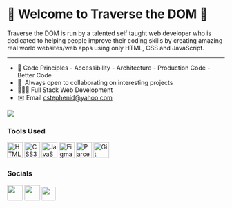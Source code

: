🌟 Welcome to Traverse the DOM 🌟
=================================

Traverse the DOM is run by a talented self taught web developer who is dedicated to helping people improve their coding skills by creating amazing real world websites/web apps using only HTML, CSS and JavaScript. 


---
*   💎    Code Principles - Accessibility - Architecture - Production Code - Better Code
*   🤝    Always open to collaborating on interesting projects
*   👨🏾‍💻    Full Stack Web Development
*   ✉️    Email [cstephenid@yahoo.com](mailto:cstephenid@yahoo.com)


<a href="https://www.github.com/TraversetheDOM" target="_blank" rel="noreferrer"><img
src="https://img.shields.io/github/followers/TraversetheDOM?logo=github&style=for-the-badge&color=0891b2&labelColor=1c1917" /></a>

### Tools Used
<p align="left">
   <a href="https://developer.mozilla.org/en-US/docs/Glossary/HTML5" target="_blank" rel="noreferrer"><img src="https://raw.githubusercontent.com/danielcranney/readme-generator/main/public/icons/skills/html5-colored.svg" width="36" height="36" alt="HTML5" /></a>
   <a href="https://www.w3.org/TR/CSS/#css" target="_blank" rel="noreferrer"><img src="https://raw.githubusercontent.com/danielcranney/readme-generator/main/public/icons/skills/css3-colored.svg" width="36" height="36" alt="CSS3" /></a>
   <a href="https://developer.mozilla.org/en-US/docs/Web/JavaScript" target="_blank" rel="noreferrer"><img src="https://raw.githubusercontent.com/danielcranney/readme-generator/main/public/icons/skills/javascript-colored.svg" width="36" height="36" alt="JavaScript" /></a>
  <a href="https://www.figma.com/" target="_blank" rel="noreferrer"><img src="https://raw.githubusercontent.com/danielcranney/readme-generator/main/public/icons/skills/figma-colored.svg" width="36" height="36" alt="Figma" /></a>
   <a href="https://parceljs.org/" target="_blank" rel="noreferrer"><img src="https://th.bing.com/th/id/R.c613db08794e6ae839efc78493233012?rik=Nyozti99KAALWw&pid=ImgRaw&r=0" width="36" height="36" alt="Parcel" /></a>
   <a href="https://git-scm.com/" target="_blank" rel="noreferrer"><img src="https://raw.githubusercontent.com/danielcranney/readme-generator/main/public/icons/skills/git-colored.svg" width="36" height="36" alt="Git"/></a>
</p>

### Socials

</a> <a href="https://www.codepen.io/TraversetheDOM" target="_blank" rel="noreferrer"><img src="https://raw.githubusercontent.com/danielcranney/readme-generator/main/public/icons/socials/codepen-dark.svg" width="36" height="36" /></a>
</a> <a href="https://www.frontendmentor.io/profile/TraversetheDOM" target="_blank" rel="noreferrer"><img src="https://seeklogo.com/images/F/frontend-mentor-logo-DD85EFE0E9-seeklogo.com.png" width="36" height="36" /></a>
<a href="https://www.dev.to/traversethedom" target="_blank" rel="noreferrer"><img src="https://raw.githubusercontent.com/danielcranney/readme-generator/main/public/icons/socials/devdotto.svg" width="32" height="32" /></a>
